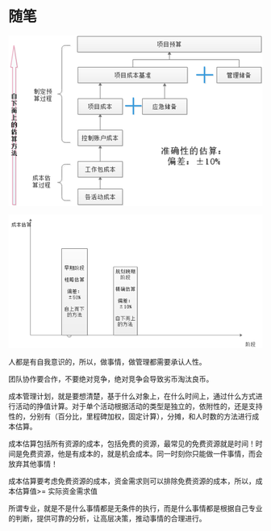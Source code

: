 # 随笔

![](..\materials\项目成本预算结构.png)



![](..\materials\项目成本估算方法.png)

人都是有自我意识的，所以，做事情，做管理都需要承认人性。

团队协作要合作，不要绝对竞争，绝对竞争会导致劣币淘汰良币。

成本管理计划，就是要想清楚，基于什么对象上，在什么时间上，通过什么方式进行活动的挣值计算。对于单个活动根据活动的类型是独立的，依附性的，还是支持性的，分别有（百分比，里程碑加权，固定计算），分摊，和人时数的方法进行成本估算。

成本估算包括所有资源的成本，包括免费的资源，最常见的免费资源就是时间！时间是免费资源，他是有成本的，就是机会成本。同一时刻你只能做一件事情，而会放弃其他事情！

成本估算要考虑免费资源的成本，资金需求则可以排除免费资源的成本，所以，成本估算值>= 实际资金需求值

所谓专业，就是不是什么事情都是无条件的执行，而是什么事情都是根据自己专业的判断，提供可靠的分析，让高层决策，推动事情的合理进行。

